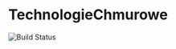 # TechnologieChmurowe

![Build Status](https://travis-ci.com/kwinkler99/TechnologieChmuroweLab3.svg?branch=main)
